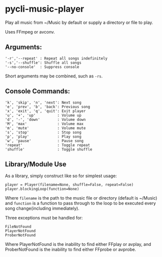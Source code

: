 # pycli-music-player

Play all music from ~/Music by default or supply a directory or file to play.

Uses FFmpeg or avconv.

## Arguments:

    '-r','--repeat' : Repeat all songs indefinitely
    '-s','--shuffle': Shuffle all songs
    '--no-console'  : Suppress console
    
Short arguments may be combined, such as `-rs`.

## Console Commands:

    'k', 'skip', 'n', 'next': Next song
    'e', 'prev', 'b', 'back': Previous song
    'x', 'exit', 'q', 'quit': Exit player
    'u', '+', 'up'          : Volume up
    'd', '-', 'down'        : Volume down
    'M', 'max'              : Volume max
    'm', 'mute'             : Volume mute
    's', 'stop'             : Stop song
    'p', 'play'             : Play song
    'w', 'pause'            : Pause song
    'repeat'                : Toggle repeat
    'shuffle'               : Toggle shuffle

## Library/Module Use

As a library, simply construct like so for simplest usage:

    player = Player(filename=None, shuffle=False, repeat=False)
    player.blockingLoop(function=None)

Where `filename` is the path to the music file or directory (default is ~/Music)
and `function` is a function to pass through to the loop to be executed every song change(including immediately).

Three exceptions must be handled for:

    FileNotFound
    PlayerNotFound
    ProberNotFound

Where PlayerNotFound is the inability to find either FFplay or avplay, and ProberNotFound is the inability to find
either FFprobe or avprobe.